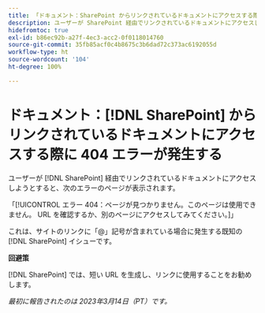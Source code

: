```yaml
---
title: 「ドキュメント：SharePoint からリンクされているドキュメントにアクセスする際に 404 エラーが発生する」
description: ユーザーが SharePoint 経由でリンクされているドキュメントにアクセスしようとすると、404 エラーのページが表示されます。
hidefromtoc: true
exl-id: b86ec92b-a27f-4ec3-acc2-0f0118014760
source-git-commit: 35fb85acf0c4b8675c3b6dad72c373ac6192055d
workflow-type: ht
source-wordcount: '104'
ht-degree: 100%

---
```


# ドキュメント：[!DNL SharePoint] からリンクされているドキュメントにアクセスする際に 404 エラーが発生する

<!--Requested article. This issue is on the WF and WFP TOCs.-->

ユーザーが [!DNL SharePoint] 経由でリンクされているドキュメントにアクセスしようとすると、次のエラーのページが表示されます。

「[!UICONTROL エラー 404：ページが見つかりません。このページは使用できません。 URL を確認するか、別のページにアクセスしてみてください。]」

これは、サイトのリンクに「@」記号が含まれている場合に発生する既知の [!DNL SharePoint] イシューです。

**回避策**

[!DNL SharePoint] では、短い URL を生成し、リンクに使用することをお勧めします。

_最初に報告されたのは 2023年3月14日（PT）です。_
